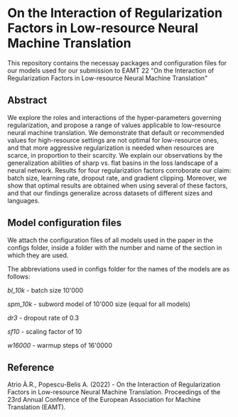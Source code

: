 # On the Interaction of Regularization Factors in Low-resource Neural Machine Translation
This repository contains the necessay packages and configuration files for our models used for our submission to EAMT 22 "On the Interaction of Regularization Factors in Low-resource Neural Machine Translation"

## Abstract
We explore the roles and interactions of the hyper-parameters governing regularization, and propose a range of values applicable to low-resource neural machine translation.  We demonstrate that default or recommended values for high-resource settings are not optimal for low-resource ones, and that more aggressive regularization is needed when resources are scarce, in proportion to their scarcity.  We explain our observations by the generalization abilities of sharp vs. flat basins in the loss landscape of a neural network.  Results for four regularization factors corroborate our claim: batch size, learning rate, dropout rate, and gradient clipping.  Moreover, we show that optimal results are obtained when using several of these factors, and that our findings generalize across datasets of different sizes and languages.


## Model configuration files
We attach the configuration files of all models used in the paper in the configs folder, inside a folder with the number and name of the section in which they are used.

The abbreviations used in configs folder for the names of the models are as follows:

*bl_10k* - batch size 10'000

*spm_10k* - subword model of 10'000 size (equal for all models)

*dr3* - dropout rate of 0.3

*sf10* - scaling factor of 10

*w16000* - warmup steps of 16'0000

## Reference

Atrio À.R., Popescu-Belis A. (2022) - On the Interaction of Regularization Factors in Low-resource Neural Machine Translation. Proceedings of the 23rd Annual Conference of the European Association for Machine Translation (EAMT).
